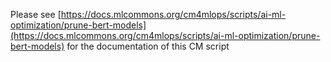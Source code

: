 Please see [https://docs.mlcommons.org/cm4mlops/scripts/ai-ml-optimization/prune-bert-models](https://docs.mlcommons.org/cm4mlops/scripts/ai-ml-optimization/prune-bert-models) for the documentation of this CM script
